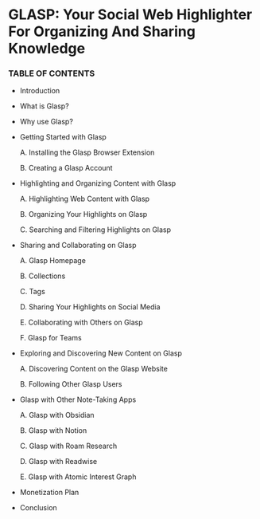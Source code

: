 # GLASP: Your Social Web Highlighter For Organizing And Sharing Knowledge

### TABLE OF CONTENTS

* &#x20;Introduction
* What is Glasp?
* Why use Glasp?
*   Getting Started with Glasp

    &#x20;  A. Installing the Glasp Browser Extension

    &#x20;  B. Creating a Glasp Account
*   &#x20;Highlighting and Organizing Content with Glasp

    &#x20;   A. Highlighting Web Content with Glasp

    &#x20;   B. Organizing Your Highlights on Glasp

    &#x20;   C. Searching and Filtering Highlights on Glasp
*   Sharing and Collaborating on Glasp

    &#x20;   A. Glasp Homepage

    &#x20;   B. Collections

    &#x20;   C. Tags

    &#x20;   D. Sharing Your Highlights on Social Media

    &#x20;   E. Collaborating with Others on Glasp

    &#x20;   F. Glasp for Teams
*   &#x20;Exploring and Discovering New Content on Glasp

    &#x20;   A. Discovering Content on the Glasp Website

    &#x20;   B. Following Other Glasp Users
*   Glasp with Other Note-Taking Apps

    &#x20;   A. Glasp with Obsidian

    &#x20;   B. Glasp with Notion

    &#x20;   C. Glasp with Roam Research

    &#x20;   D. Glasp with Readwise

    &#x20;   E. Glasp with Atomic Interest Graph
* Monetization Plan
* Conclusion
